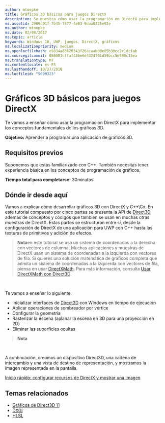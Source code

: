 ```yaml
---
author: mtoepke
title: Gráficos 3D básicos para juegos DirectX
description: Se muestra cómo usar la programación en DirectX para implementar los conceptos fundamentales de los gráficos 3D.
ms.assetid: 2989c91f-7b45-7377-4e83-9daa0325e92e
ms.author: mtoepke
ms.date: 02/08/2017
ms.topic: article
keywords: Windows 10, UWP, juegos, DirectX, gráficos
ms.localizationpriority: medium
ms.openlocfilehash: e9834a83620343f26acaabd0e05b30cc2c1dcfab
ms.sourcegitcommit: 086001cffaf436e6e4324761d59bcc5e598c15ea
ms.translationtype: MT
ms.contentlocale: es-ES
ms.lasthandoff: 10/27/2018
ms.locfileid: "5699323"
---
```

# <a name="basic-3d-graphics-for-directx-games"></a>Gráficos 3D básicos para juegos DirectX



Te vamos a enseñar cómo usar la programación DirectX para implementar los conceptos fundamentales de los gráficos 3D.

**Objetivo:** Aprender a programar una aplicación de gráficos 3D.

## <a name="prerequisites"></a>Requisitos previos


Suponemos que estás familiarizado con C++. También necesitas tener experiencia básica en los conceptos de programación de gráficos.

**Tiempo total para completarse:** 30minutos.

## <a name="where-to-go-from-here"></a>Dónde ir desde aquí


Vamos a explicar cómo desarrollar gráficos 3D con DirectX y C++\\Cx. En este tutorial compuesto por cinco partes se presenta la API de [Direct3D](https://msdn.microsoft.com/library/windows/desktop/hh309466), además de conceptos y códigos que también se usan en muchas otras muestras de DirectX. Estas partes se estructuran entre sí, desde la configuración de DirectX de una aplicación para UWP con C++ hasta las texturas de primitivos y adición de efectos.

> **Nota**en este tutorial se usa un sistema de coordenadas a la derecha con vectores de columna. Muchas aplicaciones y muestras de DirectX usan un sistema de coordenadas a la izquierda con vectores de fila. Si quieres una solución matemática de gráficos completa que admita un sistema de coordenadas a la izquierda con vectores de fila, piensa en usar [DirectXMath](https://msdn.microsoft.com/library/windows/desktop/hh437833). Para más información, consulta [Usar DirectXMath con Direct3D](https://msdn.microsoft.com/library/windows/desktop/ff729728#Use_DXMath_with_D3D).

 

Te vamos a enseñar lo siguiente:

-   Inicializar interfaces de [Direct3D](https://msdn.microsoft.com/library/windows/desktop/hh309466) con Windows en tiempo de ejecución
-   Aplicar operaciones de sombreador por vértice
-   Configurar la geometría
-   Rasterizar la escena (aplanar la escena en 3D para una proyección en 2D)
-   Eliminar las superficies ocultas

> **Nota**  

 

A continuación, creamos un dispositivo Direct3D, una cadena de intercambio y una vista de destino de representación, y mostramos la imagen representada en la pantalla.

[Inicio rápido: configurar recursos de DirectX y mostrar una imagen](setting-up-directx-resources.md)

## <a name="related-topics"></a>Temas relacionados


* [Gráficos de Direct3D 11](https://msdn.microsoft.com/library/windows/desktop/ff476080)
* [DXGI](https://msdn.microsoft.com/library/windows/desktop/hh404534)
* [HLSL](https://msdn.microsoft.com/library/windows/desktop/bb509561)

 

 




